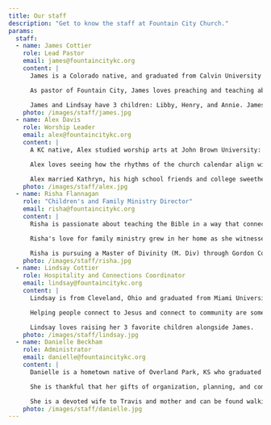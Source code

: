 ```yaml
---
title: Our staff
description: "Get to know the staff at Fountain City Church."
params:
  staff:
  - name: James Cottier
    role: Lead Pastor
    email: james@fountaincitykc.org
    content: |
      James is a Colorado native, and graduated from Calvin University where he studied Biology. He then earned his Master of Divinity (M. Div) from Denver Seminary while serving in the missions department of Cherry Hills Community Church. From there, he and Lindsay were on staff with Cru in both the Denver and Kansas City areas before planting Fountain City Church.

      As pastor of Fountain City, James loves preaching and teaching about God's grace to us in Jesus Christ. He is passionate about followers of Jesus maturing in their life of discipleship, and he has a strong desire to help the gospel of Jesus go to parts of the world where it is yet to be heard.

      James and Lindsay have 3 children: Libby, Henry, and Annie. James loves just about any team sport, and he's is most content when fly fishing, preferably for trout.
    photo: /images/staff/james.jpg
  - name: Alex Davis
    role: Worship Leader
    email: alex@fountaincitykc.org
    content: |
      A KC native, Alex studied worship arts at John Brown University: a combination of worship philosophy, church history, theology, and music performance focused on voice and guitar. He spent his spare time working in the performing arts center's recording studio, rounding out the technical side of worship training.

      Alex loves seeing how the rhythms of the church calendar align with the life season of our church and how that all shapes our corporate worship during service. Each week we are able to "sing to the Lord a new song", rejoice, confess, and pray together without falling into rote worship because His mercies are always new.

      Alex married Kathryn, his high school friends and college sweetheart, and they now live in Overland Park with their cat Imogene.
    photo: /images/staff/alex.jpg
  - name: Risha Flannagan
    role: "Children's and Family Ministry Director"
    email: risha@fountaincitykc.org
    content: |
      Risha is passionate about teaching the Bible in a way that connects Jesus Christ with young minds and hearts and invites children and students into God's grand redemptive narrative. Risha also enjoys encouraging and empowering parents to be spiritual leaders in their homes.

      Risha's love for family ministry grew in her home as she witnessed the love and grace of God work powerfully in her family. Risha was raised in Texas and studied Journalism at Texas A&amp;M University before moving to Kansas City, where she met her husband, Mark, in their adjoining backyards. After marriage, they became a blended family with four children under three years old. Now that her children are nearly grown, Risha feels she can relate to the struggles many parents experience and she looks forward to sharing the hope of Christ with families.

      Risha is pursuing a Master of Divinity (M. Div) through Gordon Conwell Theological Seminary.
    photo: /images/staff/risha.jpg
  - name: Lindsay Cottier
    role: Hospitality and Connections Coordinator
    email: lindsay@fountaincitykc.org
    content: |
      Lindsay is from Cleveland, Ohio and graduated from Miami University having studied Education and History. She moved to Denver to marry James as he completed seminary, and has worked in various ministry roles with Cru and the local church.

      Helping people connect to Jesus and connect to community are some of Lindsay's greatest joys in ministry.

      Lindsay loves raising her 3 favorite children alongside James.
    photo: /images/staff/lindsay.jpg
  - name: Danielle Beckham
    role: Administrator
    email: danielle@fountaincitykc.org
    content: |
      Danielle is a hometown native of Overland Park, KS who graduated from Moody Bible Institute with a Communications degree. She spent 15 years building her career in project management before stepping away to focus on her family.

      She is thankful that her gifts of organization, planning, and communications are being used and shared with the FCC community.

      She is a devoted wife to Travis and mother and can be found walking through her neighborhood or cuddled up with a good book.
    photo: /images/staff/danielle.jpg
---
```

